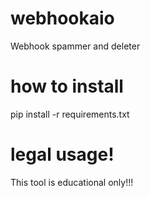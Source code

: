 # webhookaio
Webhook spammer and deleter

# how to install
pip install -r requirements.txt

# legal usage!

This tool is educational only!!!
